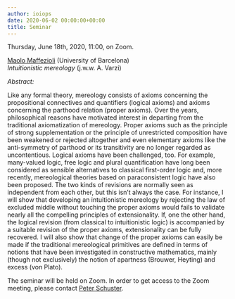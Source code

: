 ```yaml
---
author: ioiops
date: 2020-06-02 00:00:00+00:00
title: Seminar
---
```


Thursday, June 18th, 2020, 11:00, on Zoom.

[Maolo Maffezioli](https://sites.google.com/site/paolomaffezioli/) (University of Barcelona)\
_Intuitionistic mereology_ (j.w.w. A. Varzi)

*Abstract:* 

Like any formal theory, mereology consists of axioms concerning the propositional connectives and quantifiers (logical axioms) and axioms concerning the parthood relation (proper axioms). Over the years, philosophical reasons have motivated interest in departing from the traditional axiomatization of mereology. Proper axioms such as the principle of strong supplementation or the principle of unrestricted composition have been weakened or rejected altogether and even elementary axioms like the anti-symmetry of parthood or its transitivity are no longer regarded as uncontentious. Logical axioms have been challenged, too. For example, many-valued logic, free logic and plural quantification have long been considered as sensible alternatives to classical first-order logic and, more recently, mereological theories based on paraconsistent logic have also been proposed. The two kinds of revisions are normally seen as independent from each other, but this isn’t always the case. For instance, I will show that developing an intuitionistic mereology by rejecting the law of excluded middle without touching the proper axioms would fails to validate nearly all the compelling principles of extensionality. If, one the other hand, the logical revision (from classical to intuitionistic logic) is accompanied by a suitable revision of the proper axioms, extensionality can be fully recovered. I will also show that change of the proper axioms can easily be made if the traditional mereological primitives are defined in terms of notions that have been investigated in constructive mathematics, mainly (though not exclusively) the notion of apartness (Brouwer, Heyting) and excess (von Plato).

The seminar will be held on Zoom. In order to get access to the Zoom meeting, please contact [Peter Schuster](http://www.di.univr.it/?ent=persona&id=21404&lang=en).
